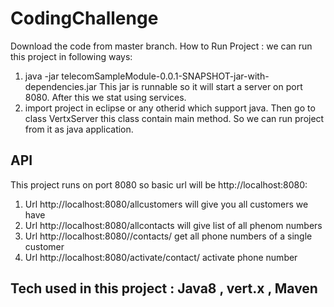 # CodingChallenge
Download the code from master branch.
How to Run Project : we can run this project in following ways:
  1. java -jar telecomSampleModule-0.0.1-SNAPSHOT-jar-with-dependencies.jar 
      This jar is runnable so it will start a server on port 8080. After this we stat using services. 
  2. import project in eclipse or any otherid which support java. Then go to class VertxServer this class contain main method. So we can        run project from it as java application.
 
## API
This project runs on port 8080 so basic url will be http://localhost:8080:
 1. Url http://localhost:8080/allcustomers will give you all customers we have
 2. Url http://localhost:8080/allcontacts will give list of all phenom numbers
 3. Url http://localhost:8080//contacts/<name of customer> get all phone numbers of a single customer
 4. Url http://localhost:8080/activate/contact/<phone number> activate  phone number
 
## Tech used in this project : Java8 , vert.x , Maven 
